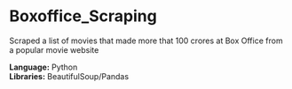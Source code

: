 # Boxoffice_Scraping
Scraped a list of movies that made more that 100 crores at Box Office from a popular movie website

<b>Language:</b> Python <br>
<b>Libraries:</b> BeautifulSoup/Pandas
